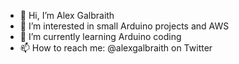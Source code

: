 - 👋 Hi, I’m Alex Galbraith
- 👀 I’m interested in small Arduino projects and AWS
- 🌱 I’m currently learning Arduino coding
- 📫 How to reach me: @alexgalbraith on Twitter

<!---
alexgalbraith/alexgalbraith is a ✨ special ✨ repository because its `README.md` (this file) appears on your GitHub profile.
You can click the Preview link to take a look at your changes.
--->
